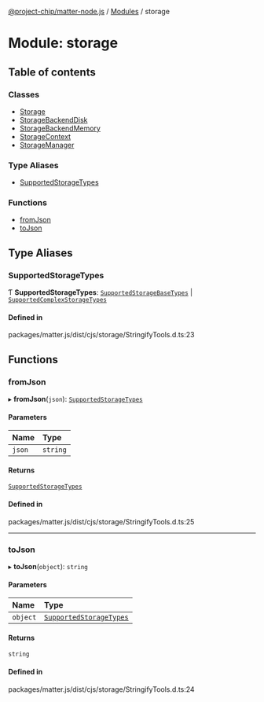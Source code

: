 [@project-chip/matter-node.js](../README.md) / [Modules](../modules.md) / storage

# Module: storage

## Table of contents

### Classes

- [Storage](../classes/storage.Storage.md)
- [StorageBackendDisk](../classes/storage.StorageBackendDisk.md)
- [StorageBackendMemory](../classes/storage.StorageBackendMemory.md)
- [StorageContext](../classes/storage.StorageContext.md)
- [StorageManager](../classes/storage.StorageManager.md)

### Type Aliases

- [SupportedStorageTypes](storage.md#supportedstoragetypes)

### Functions

- [fromJson](storage.md#fromjson)
- [toJson](storage.md#tojson)

## Type Aliases

### SupportedStorageTypes

Ƭ **SupportedStorageTypes**: [`SupportedStorageBaseTypes`](index._internal_.md#supportedstoragebasetypes) \| [`SupportedComplexStorageTypes`](index._internal_.md#supportedcomplexstoragetypes)

#### Defined in

packages/matter.js/dist/cjs/storage/StringifyTools.d.ts:23

## Functions

### fromJson

▸ **fromJson**(`json`): [`SupportedStorageTypes`](storage.md#supportedstoragetypes)

#### Parameters

| Name | Type |
| :------ | :------ |
| `json` | `string` |

#### Returns

[`SupportedStorageTypes`](storage.md#supportedstoragetypes)

#### Defined in

packages/matter.js/dist/cjs/storage/StringifyTools.d.ts:25

___

### toJson

▸ **toJson**(`object`): `string`

#### Parameters

| Name | Type |
| :------ | :------ |
| `object` | [`SupportedStorageTypes`](storage.md#supportedstoragetypes) |

#### Returns

`string`

#### Defined in

packages/matter.js/dist/cjs/storage/StringifyTools.d.ts:24
